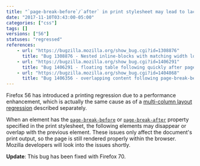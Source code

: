 ```yaml
---
title: "`page-break-before`/`after` in print stylesheet may lead to lack or overlap of elements"
date: "2017-11-10T03:43:00-05:00"
categories: ["css"]
tags: []
versions: ["56"]
statuses: "regressed"
references:
    - url: "https://bugzilla.mozilla.org/show_bug.cgi?id=1308876"
      title: "Bug 1308876 - Nested inline-blocks with matching width locks up browser due to O(2^depth) reflow performance"
    - url: "https://bugzilla.mozilla.org/show_bug.cgi?id=1406291"
      title: "Bug 1406291 - floating table following quickly after page-break-after style is not printed"
    - url: "https://bugzilla.mozilla.org/show_bug.cgi?id=1404868"
      title: "Bug 1406356 - overlapping content following page-break-before in Firefox 56"
---
```

Firefox 56 has introduced a printing regression due to a performance enhancement, which is actually the same cause as of a [multi-column layout regression](https://www.fxsitecompat.dev/en-CA/docs/2017/certain-multi-column-layouts-may-balance-unevenly-or-lack-elements-randomly/) described separately.

When an element has the [`page-break-before`](https://developer.mozilla.org/docs/Web/CSS/page-break-before) or [`page-break-after`](https://developer.mozilla.org/docs/Web/CSS/page-break-after) property specified in the print stylesheet, the following elements may disappear or overlap with the previous element. These issues only affect the document's print output, so the page is still rendered properly within the browser. Mozilla developers will look into the issues shortly.

**Update**: This bug has been fixed with Firefox 70.
